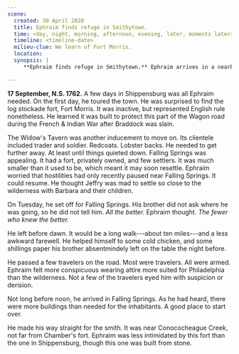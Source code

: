 ```yaml
---
scene:
  created: 30 April 2020
  title: Ephraim finds refuge in Smithytown.
  time: <day, night, morning, afternoon, evening, later, moments later>
  timeline: <timeline-date>
  milieu-clue: We learn of Fort Morris.
  location:
  synopsis: |
     **Ephraim finds refuge in Smithytown.** Ephraim arrives in a nearby town at wilderness' edge (Smithytown) and asks a local smith CHESTER O'BRIEN to take him on for support (using an assumed name). The smith is grudging, but lets him do so. Later, Ephraim fixes a horse's hoof, foregoing compensation (overseen by Chester approvingly) He later catches Ephraim sleeping in the shop and takes pity by giving him a blanket, etc. They talk politics and Ephraim finds Chester is pro-Liberty.

---
```


<!-- Fort Morris: Built as a log stockade with four bastions enclosing officers quarters, three barracks, storehouses, a guard house and a well. -->

<!-- https://en.wikipedia.org/wiki/Chambersburg,_Pennsylvania#European_settlement -->
**17 September, N.S. 1762.** A few days in Shippensburg was all Ephraim needed. On the first day, he toured the town. He was surprised to find the log stockade fort, Fort Morris. It was inactive, but represented English rule nonetheless. He learned it was built to protect this part of the Wagon road during the French & Indian War after Braddock was slain.

The Widow's Tavern was another inducement to move on. Its clientele included trader and soldier. Redcoats. Lobster backs. He needed to get further away. At least until things quieted down. Falling Springs was appealing. It had a fort, privately owned, and few settlers. It was much smaller than it used to be, which meant it may soon resettle. Ephraim worried that hostilities had only recently paused near Falling Springs. It could resume. He thought Jeffry was mad to settle so close to the wilderness with Barbara and their children.

On Tuesday, he set off for Falling Springs. His brother did not ask where he was going, so he did not tell him. _All the better._ Ephraim thought. _The fewer who knew the better._

He left before dawn. It would be a long walk---about ten miles---and a less awkward farewell. He helped himself to some cold chicken, and some shillings paper his brother absentmindely left on the table the night before.

He passed a few travelers on the road. Most were travelers. All were armed. Ephraim felt more conspicuous wearing attire more suited for Philadelphia than the wilderness. Not a few of the travelers eyed him with suspicion or derision.

Not long before noon, he arrived in Falling Springs. As he had heard, there were more buildings than needed for the inhabitants. A good place to start over.

He made his way straight for the smith. It was near Conococheague Creek, not far from Chamber's fort. Ephraim was less intimidated by this fort than the one in Shippensburg, though this one was built from stone.
